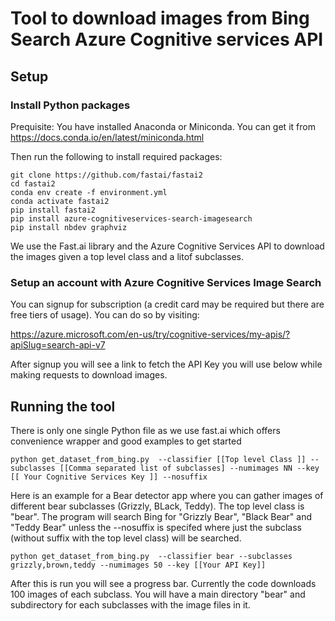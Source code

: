 # Tool to download images from Bing Search Azure Cognitive services API

## Setup

### Install Python packages

Prequisite: You have installed Anaconda or Miniconda. You can get it from https://docs.conda.io/en/latest/miniconda.html

Then run the following to install required packages:

```
git clone https://github.com/fastai/fastai2
cd fastai2
conda env create -f environment.yml
conda activate fastai2
pip install fastai2
pip install azure-cognitiveservices-search-imagesearch
pip install nbdev graphviz
```

We use the Fast.ai library and the Azure Cognitive Services API to download the images given a top level class and a litof subclasses. 

### Setup an account with Azure Cognitive Services Image Search

You can signup for subscription (a credit card may be required but there are free tiers of usage). You can do so by visiting:

https://azure.microsoft.com/en-us/try/cognitive-services/my-apis/?apiSlug=search-api-v7

After signup you will see a link to fetch the API Key you will use below while making requests to download images. 

## Running the tool
There is only one single Python file as we use fast.ai which offers convenience wrapper and good examples to get started

```
python get_dataset_from_bing.py  --classifier [[Top level Class ]] --subclasses [[Comma separated list of subclasses] --numimages NN --key [[ Your Cognitive Services Key ]] --nosuffix 
```
Here is an example for a Bear detector app where you can gather images of different bear subclasses (Grizzly, BLack, Teddy). The top level class is "bear". The program will search Bing for "Grizzly Bear", "Black Bear" and "Teddy Bear" unless the --nosuffix is specifed where just the subclass (without suffix with the top level class) will be searched. 
```
python get_dataset_from_bing.py  --classifier bear --subclasses grizzly,brown,teddy --numimages 50 --key [[Your API Key]]

```

After this is run you will see a progress bar. Currently the code downloads 100 images of each subclass. You will have a main directory "bear" and subdirectory for each subclasses with the image files in it. 

